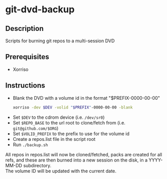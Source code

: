 # git-dvd-backup

## Description
Scripts for burning git repos to a multi-session DVD  

## Prerequisites
- Xorriso

## Instructions

- Blank the DVD with a volume id in the format "$PREFIX-0000-00-00"  
  ```sh
  xorriso -dev $DEV -volid "$PREFIX"-0000-00-00 -blank
  ```
- Set `$DEV` to the cdrom device (i.e. `/dev/sr0`)  
- Set `$REPO_BASE` to the url root to clone/fetch from (i.e. `git@github.com/$ORG`)  
- Set `$VOLID_PREFIX` to the prefix to use for the volume id
- Create a repos.list file in the script root
- Run `./backup.sh`

All repos in repos.list will now be cloned/fetched, packs are created for all refs, and these are then burned into a new session on the disk, in a YYYY-MM-DD subdirectory.  
The volume ID will be updated with the current date.  
